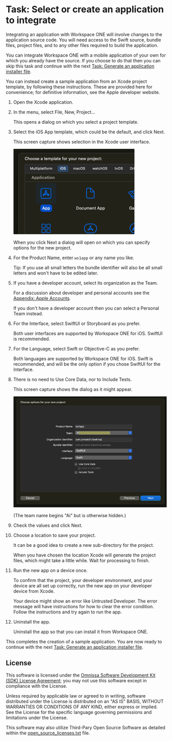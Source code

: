 # Task: Select or create an application to integrate
Integrating an application with Workspace ONE will involve changes to the
application source code. You will need access to the Swift source, bundle files,
project files, and to any other files required to build the application.

You can integrate Workspace ONE with a mobile application of your own for which
you already have the source. If you choose to do that then you can skip this
task and continue with the next
[Task: Generate an application installer file](../04Task_Generate-an-application-installer-file/readme.md).

You can instead create a sample application from an Xcode project template, by
following these instructions. These are provided here for convenience; for
definitive information, see the Apple developer website.

1.  Open the Xcode application.

2.  In the menu, select File, New, Project…

    This opens a dialog on which you select a project template.

3.  Select the iOS App template, which could be the default, and click Next.

    This screen capture shows selection in the Xcode user interface.

    ![**Screen Capture:** Xcode select iOS App template](Screen_Xcode-iOS-App-Template.png)

    When you click Next a dialog will open on which you can specify options for
    the new project.

4.  For the Product Name, enter `ws1app` or any name you like.

    Tip: If you use all small letters the bundle identifier will also be all
    small letters and won't have to be edited later.

5.  If you have a developer account, select its organization as the Team.

    For a discussion about developer and personal accounts see the
    [Appendix: Apple Accounts](../21Appendix_Apple-Accounts/readme.md).

    If you don't have a developer account then you can select a Personal Team
    instead.

6.  For the Interface, select SwiftUI or Storyboard as you prefer.

    Both user interfaces are supported by Workspace ONE for iOS. SwiftUI is
    recommended.

7.  For the Language, select Swift or Objective-C as you prefer.

    Both languages are supported by Workspace ONE for iOS. Swift is recommended,
    and will be the only option if you chose SwiftUI for the Interface.

8.  There is no need to Use Core Data, nor to Include Tests.

    This screen capture shows the dialog as it might appear.

    ![**Screen Capture:** Xcode new project options](Screen_XcodeCreateApplication.png)

    (The team name begins "Ai" but is otherwise hidden.)

9.  Check the values and click Next.

10. Choose a location to save your project.

    It can be a good idea to create a new sub-directory for the project.

    When you have chosen the location Xcode will generate the project files,
    which might take a little while. Wait for processing to finish.

11. Run the new app on a device once.

    To confirm that the project, your developer environment, and your device are
    all set up correctly, run the new app on your developer device from Xcode.

    Your device might show an error like Untrusted Developer. The error message
    will have instructions for how to clear the error condition. Follow the
    instructions and try again to run the app.

12. Uninstall the app.

    Uninstall the app so that you can install it from Workspace ONE.

This completes the creation of a sample application. You are now ready to
continue with the next
[Task: Generate an application installer file](../04Task_Generate-an-application-installer-file/readme.md).

## License

This software is licensed under the [Omnissa Software Development Kit (SDK) License Agreement](https://static.omnissa.com/sites/default/files/omnissa-sdk-agreement.pdf); you may not use this software except in compliance with the License.

Unless required by applicable law or agreed to in writing, software distributed under the License is distributed on an "AS IS" BASIS, WITHOUT WARRANTIES OR CONDITIONS OF ANY KIND, either express or implied. See the License for the specific language governing permissions and limitations under the License.

This software may also utilize Third-Pary Open Source Software as detailed within the [open_source_licenses.txt](open_source_licenses.txt) file.
